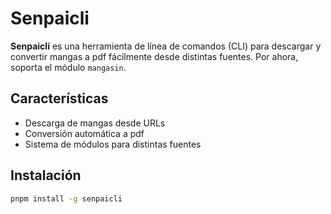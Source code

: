 # Senpaicli

**Senpaicli** es una herramienta de línea de comandos (CLI) para descargar y convertir mangas a pdf fácilmente desde distintas fuentes. Por ahora, soporta el módulo `mangasin`.

## Características
- Descarga de mangas desde URLs
- Conversión automática a pdf
- Sistema de módulos para distintas fuentes

## Instalación
```bash
pnpm install -g senpaicli

